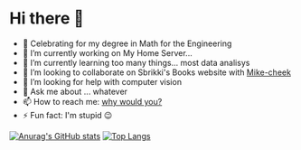 # Hi there 👋


<!-- **redital/redital** is a ✨ _special_ ✨ repository because its `README.md` (this file) appears on your GitHub profile. -->

<!-- Here are some ideas to get you started:-->
- :tada: Celebrating for my degree in Math for the Engineering
- 🔭 I’m currently working on My Home Server...
- 🌱 I’m currently learning too many things... most data analisys
- 👯 I’m looking to collaborate on Sbrikki's Books website with [Mike-cheek](https://github.com/Mike-cheek)
- 🤔 I’m looking for help with computer vision
- 💬 Ask me about ... whatever
- 📫 How to reach me: [why would you?](https://sites.google.com/view/raffaello-ippolito/home)
- ⚡ Fun fact: I'm stupid 😉
<!--
-->
[![Anurag's GitHub stats](https://github-readme-stats.vercel.app/api?username=redital&show_icons=true&theme=dark&hide_border=true&count_private=true&include_all_commits=true)](https://github.com/anuraghazra/github-readme-stats)
[![Top Langs](https://github-readme-stats.vercel.app/api/top-langs/?username=redital&exclude_repo=BlogDeiCemanini&layout=compact&theme=dark&hide_border=true&count_private=true&langs_count=8)](https://github.com/anuraghazra/github-readme-stats)
